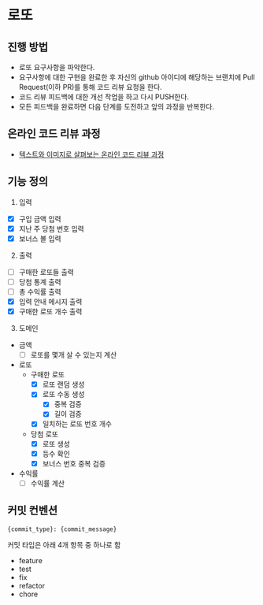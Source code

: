 # 로또

## 진행 방법

* 로또 요구사항을 파악한다.
* 요구사항에 대한 구현을 완료한 후 자신의 github 아이디에 해당하는 브랜치에 Pull Request(이하 PR)를 통해 코드 리뷰 요청을 한다.
* 코드 리뷰 피드백에 대한 개선 작업을 하고 다시 PUSH한다.
* 모든 피드백을 완료하면 다음 단계를 도전하고 앞의 과정을 반복한다.

## 온라인 코드 리뷰 과정

* [텍스트와 이미지로 살펴보는 온라인 코드 리뷰 과정](https://github.com/next-step/nextstep-docs/tree/master/codereview)

## 기능 정의

1. 입력

- [x] 구입 금액 입력
- [x] 지난 주 당첨 번호 입력
- [x] 보너스 볼 입력

2. 출력

- [ ] 구매한 로또들 출력
- [ ] 당첨 통계 출력
- [ ] 총 수익률 출력
- [x] 입력 안내 메시지 출력
- [x] 구매한 로또 개수 출력

3. 도메인

- 금액
	- [ ] 로또를 몇개 살 수 있는지 계산
- 로또
	- 구매한 로또
		- [x] 로또 랜덤 생성
		- [x] 로또 수동 생성
			- [x] 중복 검증
			- [x] 길이 검증
		- [x] 일치하는 로또 번호 개수
	- 당첨 로또
		- [x] 로또 생성
		- [x] 등수 확인
		- [x] 보너스 번호 중복 검증
- 수익률
	- [ ] 수익률 계산

## 커밋 컨벤션

```
{commit_type}: {commit_message}
```

커밋 타입은 아래 4개 항목 중 하나로 함

- feature
- test
- fix
- refactor
- chore